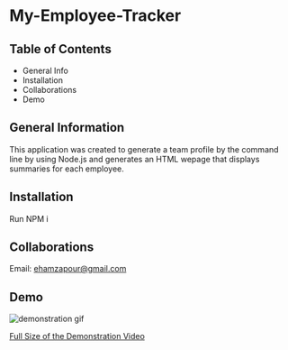 # My-Employee-Tracker

## Table of Contents
* General Info
* Installation
* Collaborations
* Demo

## General Information
This application was created to generate a team profile by the command line by using Node.js and generates an HTML wepage that displays summaries for each employee. 

## Installation
Run NPM i

## Collaborations
Email: ehamzapour@gmail.com

## Demo
![demonstration gif](./images/employeetracker.gif)

[Full Size of the Demonstration Video](file:///Users/viyanhamzapour/Desktop/Untitled_%20Nov%2018,%202022%2012_14%20AM.webm)